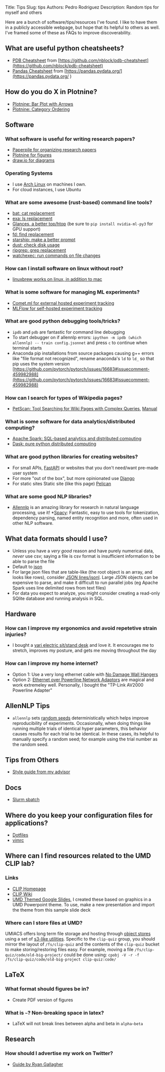 Title: Tips
Slug: tips
Authors: Pedro Rodriguez
Description: Random tips for myself and others

Here are a bunch of software/tips/resources I've found. I like to have them in a publicly accessible webpage, but hope that its helpful to others as well. I've framed some of these as FAQs to improve discoverability.

## What are useful python cheatsheets?

* [PDB Cheatsheet](static/pdf/pdb-cheatsheet.pdf) from [https://github.com/nblock/pdb-cheatsheet](https://github.com/nblock/pdb-cheatsheet)
* [Pandas Cheatsheet](static/pdf/pandas-cheat-sheet.pdf) from [https://pandas.pydata.org/](https://pandas.pydata.org/
)

## How do you do X in Plotnine?

* [Plotnine: Bar Plot with Arrows](https://colab.research.google.com/drive/1JrTGUftkNVK2RoZyHtAqoIbPPQGxaSj9?usp=sharing)
* [Plotnine: Category Ordering](https://colab.research.google.com/drive/1DBSclyy0USbi4SyANCFAL9ZzWKIyvqwO?usp=sharing)

## Software

### What software is useful for writing research papers?
* [Paperpile for organizing research papers](https://paperpile.com/)
* [Plotnine for figures](https://plotnine.readthedocs.io)
* [draw.io for diagrams](https://draw.io)

### Operating Systems
* I use [Arch Linux](https://www.archlinux.org/) on machines I own.
* For cloud instances, I use Ubuntu

### What are some awesome (rust-based) command line tools?
* [bat: cat replacement](https://github.com/sharkdp/bat)
* [exa: ls replacement](https://the.exa.website/)
* [Glances, a better top/htop](https://nicolargo.github.io/glances/) (be sure to `pip install nvidia-ml-py3` for GPU support)
* [fd: find replacement](https://github.com/sharkdp/fd)
* [starship: make a better prompt](https://starship.rs/)
* [dust: check disk usage](https://github.com/bootandy/dust)
* [ripgrep: grep replacement](https://github.com/BurntSushi/ripgrep)
* [watchexec: run commands on file changes](https://github.com/watchexec/watchexec)

### How can I install software on linux without root?
* [linuxbrew works on linux, in addition to mac](https://docs.brew.sh/Homebrew-on-Linux)

### What is some software for managing ML experiments?
* [Comet.ml for external hosted experiment tracking](https://comet.ml)
* [MLFlow for self-hosted experiment tracking](https://mlflow.org/)

### What are good python debugging tools/tricks?

* `ipdb` and `pdb` are fantastic for command line debugging
* To start debugger on if allennlp errors: `ipython -m ipdb (which allennlp) -- train config.jsonnet` and press `c` to continue when terminal starts
* Anaconda pip installations from source packages causing g++ errors like "file format not recognized", rename anaconda's `ld` to `ld_` so that pip uses the system version [https://github.com/pytorch/pytorch/issues/16683#issuecomment-459982988](https://github.com/pytorch/pytorch/issues/16683#issuecomment-459982988)

### How can I search for types of Wikipedia pages?
* [PetScan: Tool Searching for Wiki Pages with Complex Queries](https://petscan.wmflabs.org/), [Manual](https://meta.wikimedia.org/wiki/PetScan/en)

### What is some software for data analytics/distributed computing?
* [Apache Spark: SQL-based analytics and distributed computing](https://spark.apache.org/)
* [Dask: pure python distributed computing](https://dask.org/)

### What are good python libraries for creating websites?

* For small APIs, [FastAPI](fastapi.tiangolo.com/) or websites that you don't need/want pre-made user system
* For more "out of the box", but more opinionated use [Django](https://www.djangoproject.com/)
* For static sites Static site (like this page) [Pelican](https://docs.getpelican.com/en/stable/)

### What are some good NLP libraries?
* [Allennlp](https://github.com/allenai/allennlp) is an amazing library for research in natural language processing, use it!
*[Spacy](https://spacy.io/): Fantastic, easy to use tools for tokenization, dependency parsing, named entity recognition and more, often used in other NLP software.

## What data formats should I use?

* Unless you have a *very good* reason and have purely numerical data, *never* use csv; saying a file is csv format is insufficient information to be able to parse the file
* Default to [json](https://www.json.org/)
* For large json files that are table-like (the root object is an array, and looks like rows), consider [JSON lines/jsonl](http://jsonlines.org/). Large JSON objects can be expensive to parse, and make it difficult to run parallel jobs (eg Apache Spark uses line delimited rows from text files)
* For data you expect to analyze, you might consider creating a read-only SQlite database and running analysis in SQL.

## Hardware

### How can I improve my ergonomics and avoid repetetive strain injuries?

* I bought a [vari electric sit/stand desk](https://www.vari.com/electric-standing-desk-60x30/FD-ESD6030.html) and love it. It encourages me to stretch, improves my posture, and gets me moving throughout the day

### How can I improve my home internet?

* Option 1: Use a very long ethernet cable with [No Damage Wall Hangers](https://www.amazon.com/slp/no-damage-wall-hangers/6n75kefycjaf38m)
* Option 2: [Ethernet over Powerline Network Adaptors](https://www.amazon.com/Powerline-Computer-Network-Adapters/b?ie=UTF8&node=1194444) are magical and work extremeley well. Personally, I bought the "TP-Link AV2000 Powerline Adapter"

## AllenNLP Tips

* `allennlp` sets [random seeds](https://github.com/allenai/allennlp/blob/v0.9.0/allennlp/common/util.py#L177) deterministically which helps improve reproducibility of experiments. Occasionally, when doing things like running multiple trials of identical hyper parameters, this behavior causes results for each trial to be identical. In these cases, its helpful to manually specify a random seed; for example using the trial number as the random seed.

## Tips from Others
* [Style guide from my advisor](http://users.umiacs.umd.edu/~jbg/static/style.html)

## Docs

* [Slurm sbatch](https://slurm.schedmd.com/sbatch.html)

## Where do you keep your configuration files for applications?

* [Dotfiles](https://github.com/EntilZha/dotfiles)
* [vimrc](https://github.com/EntilZha/dotfiles/blob/master/vimrc)


## Where can I find resources related to the UMD CLIP lab?

### Links
* [CLIP Homepage](https://wiki.umiacs.umd.edu/clip/index.php/Main_Page)
* [CLIP Wiki](https://wiki.umiacs.umd.edu/clip/clipwiki/index.php)
* [UMD Themed Google Slides](https://docs.google.com/presentation/d/11bx0NTp_RpDTiLhj7u-kxJPT-LQGB0zhbvekslYUwns/edit?usp=sharing), I created these based on graphics in a UMD Powerpoint theme. To use, make a new presentation and import the theme from this sample slide deck

### Where can I store files at UMD?

UMIACS offers long term file storage and hosting through [object stores](https://obj.umiacs.umd.edu/obj/) using a set of [s3-like utilities](https://gitlab.umiacs.umd.edu/staff/umobj/tree/master).
Specific to the `clip-quiz` group, you should mirror the layout of `/fs/clip-quiz` and the contents of the `clip-quiz` bucket to make storing/restoring files easy.
For example, moving a file `/fs/clip-quiz/code/old-big-project/` could be done using: `cpobj -V -r -f /fs/clip-quiz/code/old-big-project clip-quiz:code/`

## LaTeX

### What format should figures be in?
* Create PDF version of figures

### What is `~`? Non-breaking space in latex?
* LaTeX will not break lines between alpha and beta in `alpha~beta`

## Research

### How should I advertise my work on Twitter?
* [Guide by Ryan Gallagher](https://twitter.com/ryanjgallag/status/1316409309694169088)

